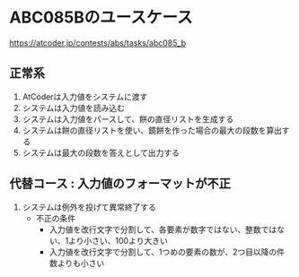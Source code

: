 # ABC085Bのユースケース

https://atcoder.jp/contests/abs/tasks/abc085_b

## 正常系
1. AtCoderは入力値をシステムに渡す
1. システムは入力値を読み込む
1. システムは入力値をパースして、餅の直径リストを生成する
1. システムは餅の直径リストを使い、鏡餅を作った場合の最大の段数を算出する
1. システムは最大の段数を答えとして出力する

## 代替コース : 入力値のフォーマットが不正
1. システムは例外を投げて異常終了する
    * 不正の条件
        * 入力値を改行文字で分割して、各要素が数字ではない、整数ではない、1より小さい、100より大きい
        * 入力値を改行文字で分割して、1つめの要素の数が、2つ目以降の件数よりも小さい
